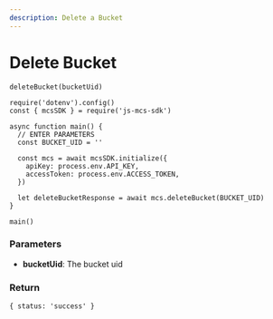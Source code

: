 ```yaml
---
description: Delete a Bucket
---
```


# Delete Bucket

`deleteBucket(bucketUid)`

```
require('dotenv').config()
const { mcsSDK } = require('js-mcs-sdk')

async function main() {
  // ENTER PARAMETERS
  const BUCKET_UID = ''

  const mcs = await mcsSDK.initialize({
    apiKey: process.env.API_KEY,
    accessToken: process.env.ACCESS_TOKEN,
  })
  
  let deleteBucketResponse = await mcs.deleteBucket(BUCKET_UID)
}

main()
```

### Parameters

* **bucketUid**: The bucket uid

### Return

```
{ status: 'success' }
```
